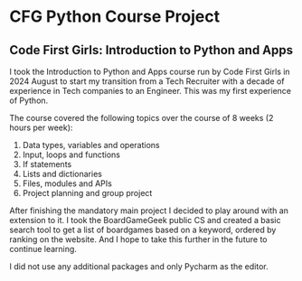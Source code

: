 # CFG Python Course Project

## Code First Girls: Introduction to Python and Apps
I took the Introduction to Python and Apps course run by Code First Girls in 2024 August to start my transition from a Tech Recruiter with a decade of experience in Tech companies to an Engineer.
This was my first experience of Python. 

The course covered the following topics over the course of 8 weeks (2 hours per week):
1. Data types, variables and operations
2. Input, loops and functions
3. If statements
4. Lists and dictionaries
5. Files, modules and APIs
6. Project planning and group project


After finishing the mandatory main project I decided to play around with an extension to it.
I took the BoardGameGeek public CS and created a basic search tool to get a list of boardgames based on a keyword, ordered by ranking on the website. And I hope to take this further in the future to continue learning.

I did not use any additional packages and only Pycharm as the editor.
